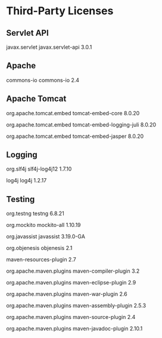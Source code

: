 # Third-Party Licenses


## Servlet API

javax.servlet
javax.servlet-api
3.0.1


## Apache

commons-io
commons-io
2.4


## Apache Tomcat

org.apache.tomcat.embed
tomcat-embed-core
8.0.20

org.apache.tomcat.embed
tomcat-embed-logging-juli
8.0.20

org.apache.tomcat.embed
tomcat-embed-jasper
8.0.20


## Logging

org.slf4j
slf4j-log4j12
1.7.10

log4j
log4j
1.2.17


## Testing

org.testng
testng
6.8.21

org.mockito
mockito-all
1.10.19 


org.javassist
javassist
3.19.0-GA

org.objenesis
objenesis
2.1


maven-resources-plugin
2.7

org.apache.maven.plugins
maven-compiler-plugin
3.2

org.apache.maven.plugins
maven-eclipse-plugin
2.9

org.apache.maven.plugins
maven-war-plugin
2.6


org.apache.maven.plugins
maven-assembly-plugin
2.5.3

org.apache.maven.plugins
maven-source-plugin
2.4

org.apache.maven.plugins
maven-javadoc-plugin
2.10.1

<!--
org.sonatype.plugins
nexus-staging-maven-plugin
1.6.5
-->
